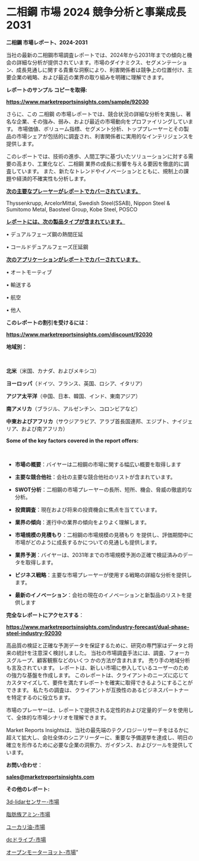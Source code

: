 # 二相鋼 市場 2024 競争分析と事業成長 2031

<strong>二相鋼 市場レポート、2024-2031</strong>

当社の最新の二相鋼市場調査レポートでは、2024年から2031年までの傾向と機会の詳細な分析が提供されています。市場のダイナミクス、セグメンテーション、成長見通しに関する貴重な洞察により、利害関係者は競争上の位置付け、主要企業の戦略、および最近の業界の取り組みを明確に理解できます。



<strong>レポートのサンプル コピーを取得:</strong> <a href=https://www.marketreportsinsights.com/sample/92030>

<strong><u>https://www.marketreportsinsights.com/sample/92030</u></strong></a>

さらに、この 二相鋼 の市場レポートでは、競合状況の詳細な分析を実施し、著名な企業、その強み、弱み、および最近の市場動向をプロファイリングしています。 市場価値、ボリューム指標、セグメント分析、トッププレーヤーとその製品の市場シェアが包括的に調査され、利害関係者に実用的なインテリジェンスを提供します。

このレポートでは、技術の進歩、人間工学に基づいたソリューションに対する需要の高まり、工業化など、二相鋼 業界の成長に影響を与える要因を徹底的に調査しています。 また、新たなトレンドやイノベーションとともに、規制上の課題や経済的不確実性も分析します。



<strong><u>次の主要なプレーヤーがレポートでカバーされています。</u></strong>

Thyssenkrupp, ArcelorMittal, Swedish Steel(SSAB), Nippon Steel & Sumitomo Metal, Baosteel Group, Kobe Steel, POSCO



<strong><u><b>レポートには、次の製品タイプが含まれています。</b></u></strong>

• デュアルフェーズ鋼の熱間圧延

• コールドデュアルフェーズ圧延鋼



<strong><u><b>次のアプリケーションがレポートでカバーされています。</b></u></strong>

• オートモーティブ

• 輸送する

• 航空

• 他人



<strong><b>このレポートの割引を受けるには：</b></strong>

<a href=https://www.marketreportsinsights.com/discount/92030>

<strong><u>https://www.marketreportsinsights.com/discount/92030</u></strong></a>



<strong>地域別：</strong>

<strong> </strong>



<strong>北米</strong>（米国、カナダ、およびメキシコ）



<strong>ヨーロッパ</strong>（ドイツ、フランス、英国、ロシア、イタリア）



<strong>アジア太平洋</strong>（中国、日本、韓国、インド、東南アジア）



<strong>南アメリカ</strong>（ブラジル、アルゼンチン、コロンビアなど）



<strong>中東およびアフリカ</strong>（サウジアラビア、アラブ首長国連邦、エジプト、ナイジェリア、および南アフリカ）



<strong>Some of the key factors covered in the report offers:</strong>

<strong> </strong>
<ul>
  <li>

<strong>市場の概要</strong>：バイヤーは二相鋼の市場に関する幅広い概要を取得します</li>
  <li>

<strong>主要な競合他社</strong>：会社の主要な競合他社のリストが含まれています。</li>
  <li>

<strong>SWOT分析</strong>：二相鋼の市場プレーヤーの長所、短所、機会、脅威の徹底的な分析。</li>
  <li>

<strong>投資調査</strong>：現在および将来の投資機会に焦点を当てています。</li>
  <li>

<strong>業界の傾向</strong>：進行中の業界の傾向をよりよく理解します。</li>
  <li>

<strong>市場規模の見積もり</strong>：二相鋼の市場規模の見積もり を提供し、評価期間中に市場がどのように成長するかについての見通しも提供します。</li>
  <li>

<strong>業界予測</strong>：バイヤーは、2031年までの市場規模予測の正確で検証済みのデータを取得します。</li>
  <li>

<strong>ビジネス戦略</strong>：主要な市場プレーヤーが使用する戦略の詳細な分析を提供します。</li>
  <li>

<strong>最新のイノベーション</strong>：会社の現在のイノベーションと新製品のリストを提供します</li>
</ul>


<strong>完全なレポートにアクセスする</strong>：

<a href=https://www.marketreportsinsights.com/industry-forecast/dual-phase-steel-industry-92030>

<strong><u>https://www.marketreportsinsights.com/industry-forecast/dual-phase-steel-industry-92030</u></strong></a>

高品質の検証と正確な予測データを保証するために、研究の専門家はデータと将来の統計を注意深く検討しました。 当社の市場調査手法には、調査、フォーカスグループ、顧客観察などのいくつ かの方法が含まれます。 売り手の地域分析も言及されています。 レポートは、新しい市場に参入しているユーザーのための強力な基盤を作成します。 このレポートは、クライアントのニーズに応じてカスタマイズして、要件を満たすレポートを確実に取得できるようにすることができます。 私たちの調査は、クライアントが互換性のあるビジネスパートナーを特定するのに役立ちます。

市場のプレーヤーは、レポートで提供される定性的および定量的データを使用して、全体的な市場シナリオを理解できます。

Market Reports Insightsは、当社の最先端のテクノロジーリサーチをはるかに超えて拡大し、会社全体のシニアリーダーに、重要な予備選挙を達成し、明日の確立を形作るために必要な企業の洞察力、ガイダンス、およびツールを提供しています。



<strong><b>お問い合わせ</b></strong>：

<a href=mailto:sales@marketreportsinsights.com>

<strong><u>sales@marketreportsinsights.com</u></strong></a>



<strong>その他のレポート:</strong>

<a href=https://www.linkedin.com/pulse/3d-lidarセンサー-市場-2023-swot-分析と最新イノベーション-jf2vf/>3d-lidarセンサー-市場</a>

<a href=https://www.linkedin.com/pulse/脂肪族アミン-市場-2023-競争分析と事業成長-2030-data-dive-discoveries-24-analysis-lwftf/>脂肪族アミン-市場</a>

<a href=https://www.linkedin.com/pulse/ユーカリ油-市場-2023-収益と成長ドライバー-2030-pr-news-hub-yqcwc/>ユーカリ油-市場</a>

<a href=https://www.linkedin.com/pulse/dcドライブ-市場-2023-年のダイナミクスとビジネストレンド-2030-ivwsf/>dcドライブ-市場</a>

<a href=https://www.linkedin.com/pulse/オープンモーターヨット-市場-2023-最新の-cagr-および成長分析-0r8if/>オープンモーターヨット-市場</a>"

